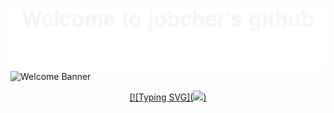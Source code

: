 ![Welcome Banner](https://raw.githubusercontent.com/BEPb/BEPb/dfb3c41cccdaefd89d7fe6d92f6007a1025015a9/assets/Bottom_up.svg)
![Welcome Banner](https://github.com/BEPb/BEPb/blob/main/src/header_.png?raw=true)

<div align="center">
  <a href="https://git.io/typing-svg">
    [![Typing SVG](<img src="https://readme-typing-svg.herokuapp.com?font=Fira+Code&size=24&duration=4000&pause=1000&color=0078FF&center=true&vCenter=true&width=600&lines=Hi+there+%F0%9F%91%8B%2C+I+am+Sardor+Rustamov;Welcome+to+my+GitHub+profile!+&#128104;&#8205;&#128187;;Always+learning+new+things+&#129413;)](https://git.io/typing-svg"/>)
  </a>
</div>

<!-- Here are some ideas to get you started:

- 🔭 I’m currently working on ...
- 🌱 I’m currently learning ...
- 👯 I’m looking to collaborate on ...
- 🤔 I’m looking for help with ...
- 💬 Ask me about ...
- 📫 How to reach me: ...
- 😄 Pronouns: ...
- ⚡ Fun fact: ...
-->
